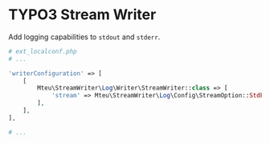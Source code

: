 # TYPO3 Stream Writer
Add logging capabilities to `stdout` and `stderr`.

```php
# ext_localconf.php
# ...

'writerConfiguration' => [
    [
        Mteu\StreamWriter\Log\Writer\StreamWriter::class => [
            'stream' => Mteu\StreamWriter\Log\Config\StreamOption::StdErr,
        ],
    ],
],

# ...
```
